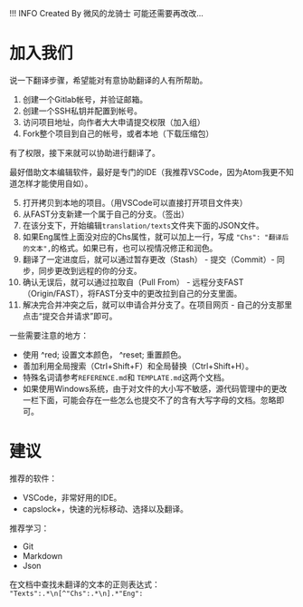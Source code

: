 !!! INFO
	Created By 微风的龙骑士
	可能还需要再改改...


# 加入我们

说一下翻译步骤，希望能对有意协助翻译的人有所帮助。

1. 创建一个Gitlab帐号，并验证邮箱。
2. 创建一个SSH私钥并配置到帐号。
3. 访问项目地址，向作者大大申请提交权限（加入组）
4. Fork整个项目到自己的帐号，或者本地（下载压缩包）

有了权限，接下来就可以协助进行翻译了。

最好借助文本编辑软件，最好是专门的IDE（我推荐VSCode，因为Atom我更不知道怎样才能使用自如）。

5. 打开拷贝到本地的项目。（用VSCode可以直接打开项目文件夹）
6. 从FAST分支新建一个属于自己的分支。（签出）
7. 在该分支下，开始编辑`translation/texts`文件夹下面的JSON文件。
8. 如果Eng属性上面没对应的Chs属性，就可以加上一行，写成 `"Chs": "翻译后的文本",`的格式。如果已有，也可以视情况修正和润色。
9. 翻译了一定进度后，就可以通过暂存更改（Stash） - 提交（Commit）- 同步，同步更改到远程的你的分支。
10. 确认无误后，就可以通过拉取自（Pull From） - 远程分支FAST（Origin/FAST），将FAST分支中的更改拉到自己的分支里面。
11. 解决完合并冲突之后，就可以申请合并分支了。在项目网页 - 自己的分支那里点击“提交合并请求”即可。

一些需要注意的地方：

* 使用 ^red; 设置文本颜色， ^reset; 重置颜色。
* 善加利用全局搜索（Ctrl+Shift+F）和全局替换（Ctrl+Shift+H）。
* 特殊名词请参考`REFERENCE.md`和 `TEMPLATE.md`这两个文档。
* 如果使用Windows系统，由于对文件的大小写不敏感，源代码管理中的更改一栏下面，可能会存在一些怎么也提交不了的含有大写字母的文档。忽略即可。

# 建议

推荐的软件：

* VSCode，非常好用的IDE。
* capslock+，快速的光标移动、选择以及翻译。

推荐学习： 

* Git
* Markdown
* Json

在文档中查找未翻译的文本的正则表达式：  
`"Texts":.*\n[^"Chs":.*\n].*"Eng":`